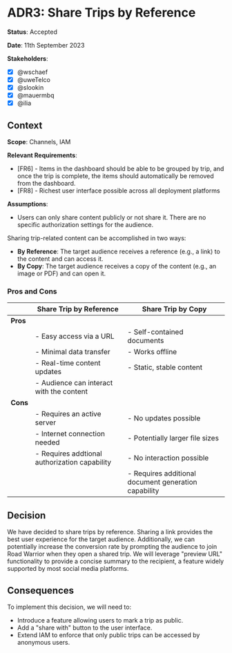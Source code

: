 # ADR3: Share Trips by Reference

**Status**: Accepted

**Date**: 11th September 2023

**Stakeholders**:
- [x] @wschaef
- [x] @uweTelco
- [x] @slookin
- [x] @mauermbq
- [x] @ilia

## Context

**Scope**: Channels, IAM

**Relevant Requirements**:
- [FR6] - Items in the dashboard should be able to be grouped by trip, and once the trip is complete, the items should automatically be removed from the dashboard.
- [FR8] - Richest user interface possible across all deployment platforms

**Assumptions**:
- Users can only share content publicly or not share it. There are no specific authorization settings for the audience.

Sharing trip-related content can be accomplished in two ways:

- **By Reference**: The target audience receives a reference (e.g., a link) to the content and can access it.
- **By Copy**: The target audience receives a copy of the content (e.g., an image or PDF) and can open it.

### Pros and Cons

|          | Share Trip by Reference                       | Share Trip by Copy                                   |
| -------- | --------------------------------------------- | ---------------------------------------------------- |
| **Pros** |                                               |                                                      |
|          | - Easy access via a URL                       | - Self-contained documents                           |
|          | - Minimal data transfer                       | - Works offline                                      |
|          | - Real-time content updates                   | - Static, stable content                             |
|          | - Audience can interact with the content      |                                                      |
| **Cons** |                                               |                                                      |
|          | - Requires an active server                   | - No updates possible                                |
|          | - Internet connection needed                  | - Potentially larger file sizes                      |
|          | - Requires addtional authorization capability | - No interaction possible                            |
|          |                                               | - Requires additional document generation capability |

## Decision

We have decided to share trips by reference. Sharing a link provides the best user experience for the target audience.
Additionally, we can potentially increase the conversion rate by prompting the audience to join Road Warrior when they open a shared trip.
We will leverage "preview URL" functionality to provide a concise summary to the recipient, a feature widely supported by most social media platforms.

## Consequences

To implement this decision, we will need to:
- Introduce a feature allowing users to mark a trip as public.
- Add a "share with" button to the user interface.
- Extend IAM to enforce that only public trips can be accessed by anonymous users.
